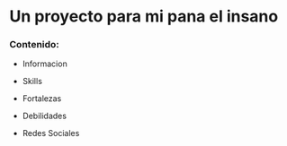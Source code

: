 # Un proyecto para mi pana el insano


### Contenido:

- Informacion 

- Skills

- Fortalezas

- Debilidades

- Redes Sociales


